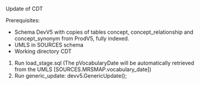 Update of CDT

Prerequisites:
- Schema DevV5 with copies of tables concept, concept_relationship and concept_synonym from ProdV5, fully indexed. 
- UMLS in SOURCES schema
- Working directory CDT

1. Run load_stage.sql (The pVocabularyDate will be automatically retrieved from the UMLS [SOURCES.MRSMAP.vocabulary_date])
2. Run generic_update: devv5.GenericUpdate();